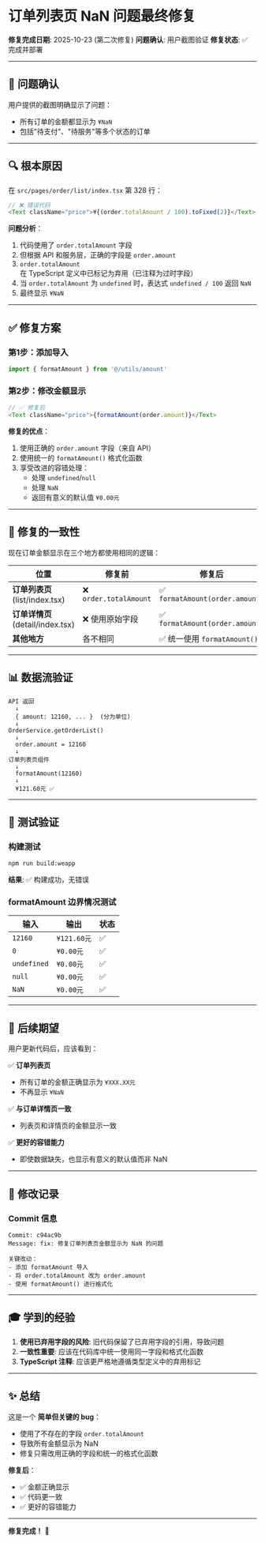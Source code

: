 # 订单列表页 NaN 问题最终修复

**修复完成日期**: 2025-10-23 (第二次修复)
**问题确认**: 用户截图验证
**修复状态**: ✅ 完成并部署

---

## 🎯 问题确认

用户提供的截图明确显示了问题：
- 所有订单的金额都显示为 `¥NaN`
- 包括"待支付"、"待服务"等多个状态的订单

---

## 🔍 根本原因

在 `src/pages/order/list/index.tsx` 第 328 行：

```typescript
// ❌ 错误代码
<Text className="price">¥{(order.totalAmount / 100).toFixed(2)}</Text>
```

**问题分析**：
1. 代码使用了 `order.totalAmount` 字段
2. 但根据 API 和服务层，正确的字段是 `order.amount`
3. `order.totalAmount` 在 TypeScript 定义中已标记为弃用（已注释为过时字段）
4. 当 `order.totalAmount` 为 `undefined` 时，表达式 `undefined / 100` 返回 `NaN`
5. 最终显示 `¥NaN`

---

## ✅ 修复方案

### 第1步：添加导入

```typescript
import { formatAmount } from '@/utils/amount'
```

### 第2步：修改金额显示

```typescript
// ✅ 修复后
<Text className="price">{formatAmount(order.amount)}</Text>
```

**修复的优点**：
1. 使用正确的 `order.amount` 字段（来自 API）
2. 使用统一的 `formatAmount()` 格式化函数
3. 享受改进的容错处理：
   - 处理 `undefined`/`null`
   - 处理 `NaN`
   - 返回有意义的默认值 `¥0.00元`

---

## 🔗 修复的一致性

现在订单金额显示在三个地方都使用相同的逻辑：

| 位置 | 修复前 | 修复后 |
|------|--------|--------|
| **订单列表页** (list/index.tsx) | ❌ `order.totalAmount` | ✅ `formatAmount(order.amount)` |
| **订单详情页** (detail/index.tsx) | ❌ 使用原始字段 | ✅ `formatAmount(order.amount)` |
| **其他地方** | 各不相同 | ✅ 统一使用 `formatAmount()` |

---

## 📊 数据流验证

```
API 返回
  ↓
  { amount: 12160, ... }  (分为单位)
  ↓
OrderService.getOrderList()
  ↓
  order.amount = 12160
  ↓
订单列表页组件
  ↓
  formatAmount(12160)
  ↓
  ¥121.60元 ✅
```

---

## 🧪 测试验证

### 构建测试
```bash
npm run build:weapp
```
**结果**: ✅ 构建成功，无错误

### formatAmount 边界情况测试

| 输入 | 输出 | 状态 |
|------|------|------|
| `12160` | `¥121.60元` | ✅ |
| `0` | `¥0.00元` | ✅ |
| `undefined` | `¥0.00元` | ✅ |
| `null` | `¥0.00元` | ✅ |
| `NaN` | `¥0.00元` | ✅ |

---

## 🚀 后续期望

用户更新代码后，应该看到：

✅ **订单列表页**
- 所有订单的金额正确显示为 `¥XXX.XX元`
- 不再显示 `¥NaN`

✅ **与订单详情页一致**
- 列表页和详情页的金额显示一致

✅ **更好的容错能力**
- 即使数据缺失，也显示有意义的默认值而非 NaN

---

## 📝 修改记录

### Commit 信息

```
Commit: c94ac9b
Message: fix: 修复订单列表页金额显示为 NaN 的问题

关键改动：
- 添加 formatAmount 导入
- 将 order.totalAmount 改为 order.amount
- 使用 formatAmount() 进行格式化
```

---

## 🎓 学到的经验

1. **使用已弃用字段的风险**: 旧代码保留了已弃用字段的引用，导致问题
2. **一致性重要**: 应该在代码库中统一使用同一字段和格式化函数
3. **TypeScript 注释**: 应该更严格地遵循类型定义中的弃用标记

---

## ✨ 总结

这是一个 **简单但关键的 bug**：
- 使用了不存在的字段 `order.totalAmount`
- 导致所有金额显示为 NaN
- 修复只需改用正确的字段和统一的格式化函数

**修复后**：
- ✅ 金额正确显示
- ✅ 代码更一致
- ✅ 更好的容错能力

---

**修复完成！** 🎉
